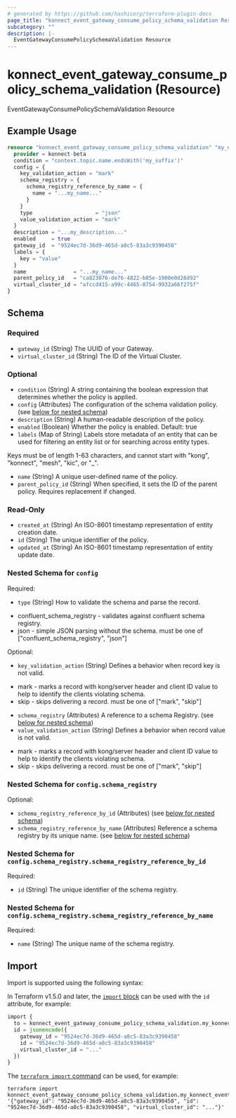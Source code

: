 ```yaml
---
# generated by https://github.com/hashicorp/terraform-plugin-docs
page_title: "konnect_event_gateway_consume_policy_schema_validation Resource - terraform-provider-konnect-beta"
subcategory: ""
description: |-
  EventGatewayConsumePolicySchemaValidation Resource
---
```


# konnect_event_gateway_consume_policy_schema_validation (Resource)

EventGatewayConsumePolicySchemaValidation Resource

## Example Usage

```terraform
resource "konnect_event_gateway_consume_policy_schema_validation" "my_eventgatewayconsumepolicyschemavalidation" {
  provider = konnect-beta
  condition = "context.topic.name.endsWith('my_suffix')"
  config = {
    key_validation_action = "mark"
    schema_registry = {
      schema_registry_reference_by_name = {
        name = "...my_name..."
      }
    }
    type                    = "json"
    value_validation_action = "mark"
  }
  description = "...my_description..."
  enabled     = true
  gateway_id  = "9524ec7d-36d9-465d-a8c5-83a3c9390458"
  labels = {
    key = "value"
  }
  name               = "...my_name..."
  parent_policy_id   = "ca823076-de76-4822-b85e-1900e0d26d92"
  virtual_cluster_id = "afccd415-a99c-4465-8754-9932a66f275f"
}
```

<!-- schema generated by tfplugindocs -->
## Schema

### Required

- `gateway_id` (String) The UUID of your Gateway.
- `virtual_cluster_id` (String) The ID of the Virtual Cluster.

### Optional

- `condition` (String) A string containing the boolean expression that determines whether the policy is applied.
- `config` (Attributes) The configuration of the schema validation policy. (see [below for nested schema](#nestedatt--config))
- `description` (String) A human-readable description of the policy.
- `enabled` (Boolean) Whether the policy is enabled. Default: true
- `labels` (Map of String) Labels store metadata of an entity that can be used for filtering an entity list or for searching across entity types. 

Keys must be of length 1-63 characters, and cannot start with "kong", "konnect", "mesh", "kic", or "_".
- `name` (String) A unique user-defined name of the policy.
- `parent_policy_id` (String) When specified, it sets the ID of the parent policy. Requires replacement if changed.

### Read-Only

- `created_at` (String) An ISO-8601 timestamp representation of entity creation date.
- `id` (String) The unique identifier of the policy.
- `updated_at` (String) An ISO-8601 timestamp representation of entity update date.

<a id="nestedatt--config"></a>
### Nested Schema for `config`

Required:

- `type` (String) How to validate the schema and parse the record.
* confluent_schema_registry - validates against confluent schema registry.
* json - simple JSON parsing without the schema.
must be one of ["confluent_schema_registry", "json"]

Optional:

- `key_validation_action` (String) Defines a behavior when record key is not valid.
* mark - marks a record with kong/server header and client ID value
  to help to identify the clients violating schema.
* skip - skips delivering a record.
must be one of ["mark", "skip"]
- `schema_registry` (Attributes) A reference to a schema Registry. (see [below for nested schema](#nestedatt--config--schema_registry))
- `value_validation_action` (String) Defines a behavior when record value is not valid.
* mark - marks a record with kong/server header and client ID value
  to help to identify the clients violating schema.
* skip - skips delivering a record.
must be one of ["mark", "skip"]

<a id="nestedatt--config--schema_registry"></a>
### Nested Schema for `config.schema_registry`

Optional:

- `schema_registry_reference_by_id` (Attributes) (see [below for nested schema](#nestedatt--config--schema_registry--schema_registry_reference_by_id))
- `schema_registry_reference_by_name` (Attributes) Reference a schema registry by its unique name. (see [below for nested schema](#nestedatt--config--schema_registry--schema_registry_reference_by_name))

<a id="nestedatt--config--schema_registry--schema_registry_reference_by_id"></a>
### Nested Schema for `config.schema_registry.schema_registry_reference_by_id`

Required:

- `id` (String) The unique identifier of the schema registry.


<a id="nestedatt--config--schema_registry--schema_registry_reference_by_name"></a>
### Nested Schema for `config.schema_registry.schema_registry_reference_by_name`

Required:

- `name` (String) The unique name of the schema registry.

## Import

Import is supported using the following syntax:

In Terraform v1.5.0 and later, the [`import` block](https://developer.hashicorp.com/terraform/language/import) can be used with the `id` attribute, for example:

```terraform
import {
  to = konnect_event_gateway_consume_policy_schema_validation.my_konnect_event_gateway_consume_policy_schema_validation
  id = jsonencode({
    gateway_id = "9524ec7d-36d9-465d-a8c5-83a3c9390458"
    id = "9524ec7d-36d9-465d-a8c5-83a3c9390458"
    virtual_cluster_id = "..."
  })
}
```

The [`terraform import` command](https://developer.hashicorp.com/terraform/cli/commands/import) can be used, for example:

```shell
terraform import konnect_event_gateway_consume_policy_schema_validation.my_konnect_event_gateway_consume_policy_schema_validation '{"gateway_id": "9524ec7d-36d9-465d-a8c5-83a3c9390458", "id": "9524ec7d-36d9-465d-a8c5-83a3c9390458", "virtual_cluster_id": "..."}'
```
